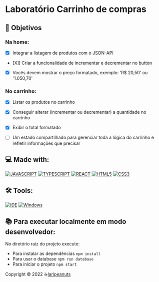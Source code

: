 # Laboratório Carrinho de compras
## 🎯 Objetivos

### Na home:
- [X] Integrar a listagem de produtos com o JSON-API
- [X]] Criar a funcionalidade de incrementar e decrementar no button
- [X] Vocês devem mostrar o preço formatado, exemplo: 'R$ 20,50' ou '1.050,70'

### No carrinho:
- [X] Listar os produtos no carrinho
- [X] Conseguir alterar (incrementar ou decrementar) a quantidade no carrinho
- [X] Exibir o total formatado
- [ ] Um estado compartilhado para gerenciar toda a lógica do carrinho e refletir informações que precisar


<!-- ## 🥳 Web page
<p align="left">
  <img src="./.github/tictactoe.gif" alt="start" width="250">
</p>

> the app states -->

## 💻 Made with:
[![JAVASCRIPT](https://img.shields.io/badge/JavaScript-F7DF1E?style=for-the-badge&logo=javascript&logoColor=black)](https://developer.mozilla.org/pt-BR/docs/Web/JavaScript)
[![TYPESCRIPT](https://img.shields.io/badge/TypeScript-007ACC?style=for-the-badge&logo=typescript&logoColor=white)](https://www.typescriptlang.org/)
[![REACT](https://img.shields.io/badge/React-61DAFB?style=for-the-badge&logo=react&logoColor=black)](https://https://reactjs.org/)
[![HTML5](https://img.shields.io/badge/HTML5-E34F26?style=for-the-badge&logo=html5&logoColor=white)](https://developer.mozilla.org/pt-BR/docs/Web/HTML)
[![CSS3](https://img.shields.io/badge/CSS3-1572B6?style=for-the-badge&logo=css3&logoColor=white)](https://developer.mozilla.org/pt-BR/docs/Web/CSS)

## 🛠️ Tools:
[![IDE](https://img.shields.io/badge/Visual_studio_code-0078D4?style=for-the-badge&logo=visual%20studio%20code&logoColor=white)](https://code.visualstudio.com/)
[![Windows](https://img.shields.io/badge/Windows-0078D6?style=for-the-badge&logo=windows&logoColor=white)](https://www.microsoft.com/pt-br/windows/get-windows-10)

## 📚 Para executar localmente em modo desenvolvedor:

No diretório raiz do projeto execute:

- Para instalar as dependências `npm install`
- Para usar o database `npm run database`
- Para iniciar o projeto `npm start`


<p align="left">Copyright © 2022 ☕<a href="https://github.com/laripeanuts">laripeanuts</a></p>